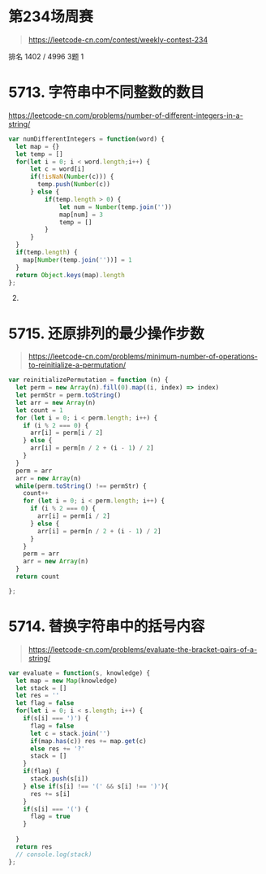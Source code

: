 # 第234场周赛

> https://leetcode-cn.com/contest/weekly-contest-234


排名 1402 / 4996
3题
1
# 5713. 字符串中不同整数的数目

https://leetcode-cn.com/problems/number-of-different-integers-in-a-string/

```js
var numDifferentIntegers = function(word) {
  let map = {}
  let temp = []
  for(let i = 0; i < word.length;i++) {
      let c = word[i]
      if(!isNaN(Number(c))) {
        temp.push(Number(c))
      } else {
          if(temp.length > 0) {
              let num = Number(temp.join(''))
              map[num] = 3
              temp = []
          }
      }
  }
  if(temp.length) {
    map[Number(temp.join(''))] = 1
  }
  return Object.keys(map).length
};
```


2.

# 5715. 还原排列的最少操作步数

> https://leetcode-cn.com/problems/minimum-number-of-operations-to-reinitialize-a-permutation/


```js
var reinitializePermutation = function (n) {
  let perm = new Array(n).fill(0).map((i, index) => index)
  let permStr = perm.toString()
  let arr = new Array(n)
  let count = 1
  for (let i = 0; i < perm.length; i++) {
    if (i % 2 === 0) {
      arr[i] = perm[i / 2]
    } else {
      arr[i] = perm[n / 2 + (i - 1) / 2]
    }
  }
  perm = arr
  arr = new Array(n)
  while(perm.toString() !== permStr) {
    count++
    for (let i = 0; i < perm.length; i++) {
      if (i % 2 === 0) {
        arr[i] = perm[i / 2]
      } else {
        arr[i] = perm[n / 2 + (i - 1) / 2]
      }
    }
    perm = arr
    arr = new Array(n)
  }
  return count

};
```


# 5714. 替换字符串中的括号内容

> https://leetcode-cn.com/problems/evaluate-the-bracket-pairs-of-a-string/


```js
var evaluate = function(s, knowledge) {
  let map = new Map(knowledge)
  let stack = []
  let res = ''
  let flag = false
  for(let i = 0; i < s.length; i++) {
    if(s[i] === ')') {
      flag = false
      let c = stack.join('')
      if(map.has(c)) res += map.get(c)
      else res += '?'
      stack = []
    }
    if(flag) {
      stack.push(s[i])
    } else if(s[i] !== '(' && s[i] !== ')'){
      res += s[i]
    }
    if(s[i] === '(') {
      flag = true
    }
    
  }
  return res
  // console.log(stack)
};
```